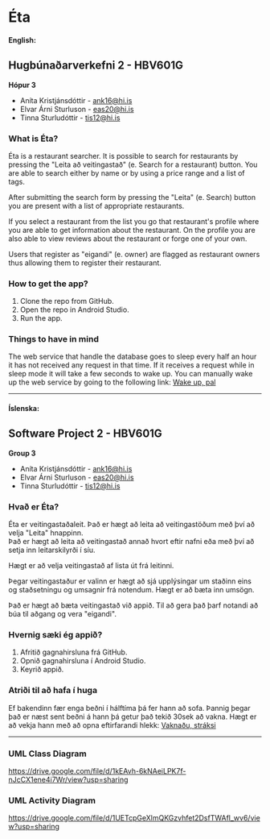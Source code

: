# Éta 
#### English:
## Hugbúnaðarverkefni 2 - HBV601G
**Hópur 3**
* Aníta Kristjánsdóttir - ank16@hi.is
* Elvar Árni Sturluson - eas20@hi.is
* Tinna Sturludóttir - tis12@hi.is

### What is Éta?

Éta is a restaurant searcher. It is possible to search for restaurants by pressing the "Leita að veitingastað" (e. Search for a restaurant) button.
You are able to search either by name or by using a price range and a list of tags.

After submitting the search form by pressing the "Leita" (e. Search) button you are present with a list of appropriate restaurants.

If you select a restaurant from the list you go that restaurant's profile where you are able to get information about the restaurant. On the profile you are also able to view reviews about the restaurant or forge one of your own.

Users that register as "eigandi" (e. owner) are flagged as restaurant owners thus allowing them to register their restaurant.

### How to get the app?

1. Clone the repo from GitHub. 
2. Open the repo in Android Studio.
3. Run the app.

### Things to have in mind

The web service that handle the database goes to sleep every half an hour it has not received any request in that time.
If it receives a request while in sleep mode it will take a few seconds to wake up.
You can manually wake up the web service by going to the following link: 
[Wake up, pal](https://eta-bakendi.herokuapp.com/restaurant/11)

---

#### Íslenska:
## Software Project 2 - HBV601G
**Group 3**
* Aníta Kristjánsdóttir - ank16@hi.is
* Elvar Árni Sturluson - eas20@hi.is
* Tinna Sturludóttir - tis12@hi.is

### Hvað er Éta?

Éta er veitingastaðaleit. Það er hægt að leita að veitingastöðum með því að velja "Leita" hnappinn.  
Það er hægt að leita að veitingastað annað hvort eftir nafni eða með því að setja inn leitarskilyrði í síu.

Hægt er að velja veitingastað af lista út frá leitinni.

Þegar veitingastaður er valinn er hægt að sjá upplýsingar um staðinn eins og staðsetningu og umsagnir frá notendum. Hægt er að bæta inn umsögn.

Það er hægt að bæta veitingastað við appið. Til að gera það þarf notandi að búa til aðgang og vera "eigandi".

### Hvernig sæki ég appið?

1. Afritið gagnahirsluna frá GitHub.
2. Opnið gagnahirsluna í Android Studio.
3. Keyrið appið.

### Atriði til að hafa í huga

Ef bakendinn fær enga beðni í hálftíma þá fer hann að sofa. Þannig þegar það er næst sent beðni á hann þá getur það tekið 30sek að vakna. Hægt er að vekja hann með að opna eftirfarandi hlekk:
[Vaknaðu, stráksi](https://eta-bakendi.herokuapp.com/restaurant/11)

--- 

### UML Class Diagram

https://drive.google.com/file/d/1kEAvh-6kNAeiLPK7f-nJcCX1ene4i7Wr/view?usp=sharing

### UML Activity Diagram

https://drive.google.com/file/d/1UETcpGeXlmQKGzvhfet2DsfTWAfl_wv6/view?usp=sharing


